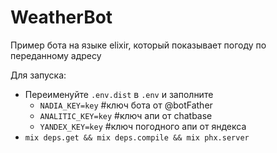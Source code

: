 # WeatherBot

Пример бота на языке elixir, который показывает погоду по переданному адресу

Для запуска:
  
  * Переименуйте `.env.dist` в `.env` и заполните
    - `NADIA_KEY=key` #ключ бота от @botFather
    - `ANALITIC_KEY=key` #ключ апи от chatbase
    - `YANDEX_KEY=key` #ключ погодного апи от яндекса
  * `mix deps.get && mix deps.compile && mix phx.server`

